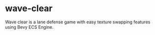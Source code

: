 # wave-clear
Wave clear is a lane defense game with easy texture swapping features using Bevy ECS Engine.
